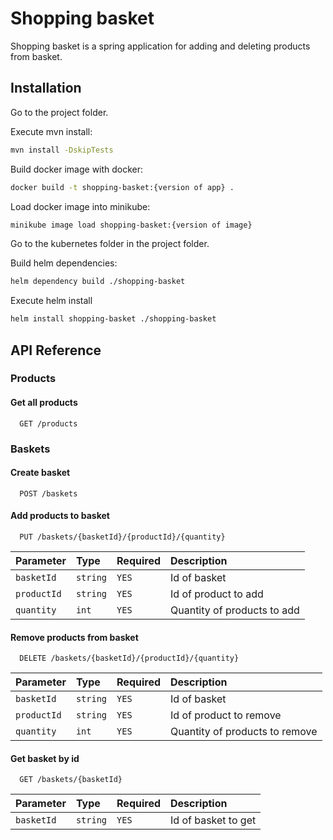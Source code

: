 # Shopping basket

Shopping basket is a spring application for adding and deleting products from basket.

## Installation

Go to the project folder.

Execute mvn install:

```bash
mvn install -DskipTests
```

Build docker image with docker:

```bash
docker build -t shopping-basket:{version of app} .
```

Load docker image into minikube:

```bash
minikube image load shopping-basket:{version of image}
```

Go to the kubernetes folder in the project folder.

Build helm dependencies:

```bash
helm dependency build ./shopping-basket
```

Execute helm install

```bash
helm install shopping-basket ./shopping-basket
```

## API Reference

### Products

#### Get all products

```http
  GET /products
```

### Baskets

#### Create basket

```http
  POST /baskets
```

#### Add products to basket

```http
  PUT /baskets/{basketId}/{productId}/{quantity}
```

| Parameter | Type     |Required|Description                  |
| :-------- | :------- | :----- |:--------------------------- |
| `basketId`| `string` | `YES`  |Id of basket |
| `productId`| `string` | `YES`  |Id of product to add |
| `quantity`| `int` | `YES`  |Quantity of products to add |

#### Remove products from basket

```http
  DELETE /baskets/{basketId}/{productId}/{quantity}
```

| Parameter | Type     |Required|Description                  |
| :-------- | :------- | :----- |:--------------------------- |
| `basketId`| `string` | `YES`  |Id of basket |
| `productId`| `string` | `YES`  |Id of product to remove |
| `quantity`| `int` | `YES`  |Quantity of products to remove |

#### Get basket by id

```http
  GET /baskets/{basketId}
```

| Parameter | Type     |Required|Description                  |
| :-------- | :------- | :----- |:--------------------------- |
| `basketId`| `string` | `YES`  |Id of basket to get |
